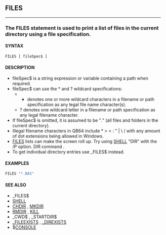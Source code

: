 ## FILES
---

### The FILES statement is used to print a list of files in the current directory using a file specification.

#### SYNTAX

`FILES [ fileSpec$ ]`

#### DESCRIPTION
* fileSpec$ is a string expression or variable containing a path when required.
* fileSpec$ can use the * and ? wildcard specifications:
	* * denotes one or more wildcard characters in a filename or path specification as any legal file name  character(s).
	* ? denotes one wildcard letter in a filename or path specification as any legal filename character.
* If fileSpec$ is omitted, it is assumed to be "*.*" (all files and folders in the current directory).
* Illegal filename characters in QB64 include * > < : " | \ / with any amount of dot extensions being allowed in Windows.
* [FILES](./FILES.md) lists can make the screen roll up. Try using [SHELL](./SHELL.md) "DIR" with the /P option. DIR command .
* To get individual directory entries use _FILES$ instead.


#### EXAMPLES
```vb
FILES "*.BAS"
```
  


#### SEE ALSO
* _FILES$
* [SHELL](./SHELL.md)
* [CHDIR](./CHDIR.md) , [MKDIR](./MKDIR.md)
* [RMDIR](./RMDIR.md) , [KILL](./KILL.md)
* _CWD$ , _STARTDIR$
* [_FILEEXISTS](./_FILEEXISTS.md) , [_DIREXISTS](./_DIREXISTS.md)
* $[CONSOLE](./CONSOLE.md)
